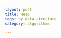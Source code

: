 ```yaml
---
layout: post
title: Heap
tags: by-data-structure
category: algorithms

---
```


<script src="https://gist.github.com/selimslab/833f022a5173af6399bc1334bae9fdde.js"></script>